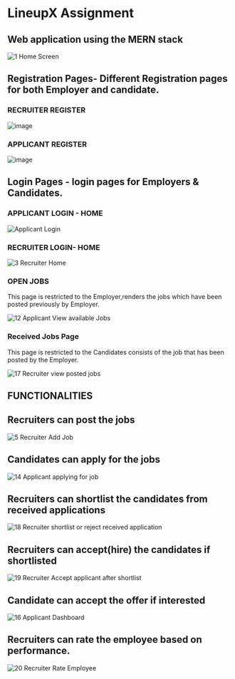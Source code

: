 # LineupX Assignment

<h2> Web application using the MERN stack </h2>

![1  Home Screen](https://user-images.githubusercontent.com/58509992/118311075-0c454280-b50d-11eb-999f-8292b1285133.png)
<h2> Registration Pages- Different Registration pages for both Employer and candidate.</h2>
 
<h3>RECRUITER REGISTER</h3>

![image](https://user-images.githubusercontent.com/58509992/118309909-8c6aa880-b50b-11eb-85cc-33153623ed08.png)

<h3>APPLICANT REGISTER</h3>

![image](https://user-images.githubusercontent.com/58509992/118309945-97253d80-b50b-11eb-8e36-676190d564ce.png)


<h2> Login Pages - login pages for Employers & Candidates. </h2>

<h3> APPLICANT LOGIN - HOME </h3>

![Applicant Login](https://user-images.githubusercontent.com/58509992/118310915-d56f2c80-b50c-11eb-9a16-4f9decc2723b.png)

<h3> RECRUITER LOGIN- HOME </h3>

![3  Recruiter Home](https://user-images.githubusercontent.com/58509992/118309592-18c89b80-b50b-11eb-913b-c8e8d2083957.png)


<h3> OPEN JOBS </h3>
This page is restricted to the Employer,renders the jobs which have been posted previously by Employer.

![12  Applicant View available Jobs](https://user-images.githubusercontent.com/58509992/118312451-fd5f8f80-b50e-11eb-9623-017360e97f06.png)

<h3> Received Jobs Page </h3> This page is restricted to the Candidates consists of the job that has been posted by the Employer. 

![17  Recruiter view posted jobs](https://user-images.githubusercontent.com/58509992/118312483-0cded880-b50f-11eb-8e31-61f798577222.png)

<h2> FUNCTIONALITIES</h2>

  <h2> Recruiters can post the jobs </h2> 
  
  ![5  Recruiter Add Job](https://user-images.githubusercontent.com/58509992/118311230-3dbe0e00-b50d-11eb-8d26-3e0d768616af.png)

  <h2> Candidates can apply for the jobs </h2> 
  
  ![14  Applicant applying for job](https://user-images.githubusercontent.com/58509992/118311248-44e51c00-b50d-11eb-99ba-d415e5a3afa3.png)

  <h2> Recruiters can shortlist the candidates from received applications </h2>
  
  ![18  Recruiter shortlist or reject received application](https://user-images.githubusercontent.com/58509992/118311271-4b739380-b50d-11eb-8555-b2ecb94f3efe.png)

  <h2> Recruiters can accept(hire) the candidates if shortlisted </h2>
  
  ![19  Recruiter Accept applicant after shortlist](https://user-images.githubusercontent.com/58509992/118311282-50d0de00-b50d-11eb-950f-d30ce3a618c2.png)

  <h2> Candidate can accept the offer if interested </h2> 
  
  ![16  Applicant Dashboard](https://user-images.githubusercontent.com/58509992/118311294-562e2880-b50d-11eb-8d6f-dd73cd5f8890.png)

  <h2> Recruiters can rate the employee based on performance. </h2>
  
  ![20  Recruiter Rate Employee](https://user-images.githubusercontent.com/58509992/118311302-5af2dc80-b50d-11eb-86a6-e1f4377cb0a1.png)

